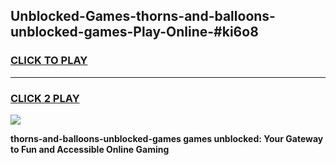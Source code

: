 
## Unblocked-Games-thorns-and-balloons-unblocked-games-Play-Online-#ki6o8
<h3>
<a href="https://premium.freeplayer.one?title=thorns-and-balloons-unblocked-games&ref=27F">CLICK TO PLAY</a></h3>
<hr>

<h3>
<a href="https://premium.freeplayer.one?title=thorns-and-balloons-unblocked-games&ref=27F">CLICK 2 PLAY</a>
  
</h3>

<a href="https://premium.freeplayer.one?title=thorns-and-balloons-unblocked-games&ref=27F"><img src="https://clearcache.store/games.png"></a>


**thorns-and-balloons-unblocked-games games unblocked: Your Gateway to Fun and Accessible Online Gaming**
